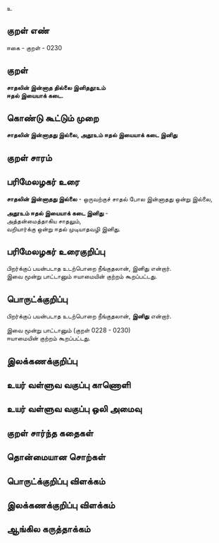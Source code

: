 உ

## குறள் எண் 

ஈகை - குறள் - 0230  

## குறள் 

**சாதலின் இன்னாத தில்லை இனிததூஉம்  
ஈதல் இயையாக் கடை.** 

## கொண்டு கூட்டும் முறை

**சாதலின் இன்னாதது இல்லை, அதூஉம் ஈதல் இயையாக் கடை இனிது**  

## குறள் சாரம் 


## பரிமேலழகர் உரை

**சாதலின் இன்னாதது இல்லை** - ஒருவற்குச் சாதல் போல இன்னாதது ஒன்று இல்லை,  

**அதூஉம் ஈதல் இயையாக் கடை இனிது** -  
அத்தன்மைத்தாகிய சாதலும்,  
வறியார்க்கு ஒன்று ஈதல் முடியாதவழி இனிது.

## பரிமேலழகர் உரைகுறிப்பு   

பிறர்க்குப் பயன்படாத உடற்பொறை நீங்குதலான், இனிது என்றார்.  
இவை மூன்று பாட்டானும் ஈயாமையின் குற்றம் கூறப்பட்டது.   

## பொருட்க்குறிப்பு 

பிறர்க்குப் பயன்படாத உடற்பொறை நீங்குதலான், **இனிது** என்றார். 

இவை மூன்று பாட்டானும் (குறள் 0228 - 0230)    
ஈயாமையின் குற்றம் கூறப்பட்டது.   

## இலக்கணக்குறிப்பு  


## உயர் வள்ளுவ வகுப்பு காணொளி


## உயர் வள்ளுவ வகுப்பு ஒலி அமைவு 

 
## குறள் சார்ந்த கதைகள் 


## தொன்மையான சொற்கள்


## பொருட்க்குறிப்பு விளக்கம்


## இலக்கணக்குறிப்பு விளக்கம்


## ஆங்கில கருத்தாக்கம் 


